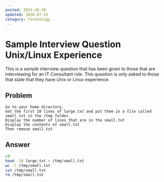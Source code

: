 ```yaml
---
posted: 2015-10-30
updated: 2020-07-15
category: Technology
---
```


# Sample Interview Question Unix/Linux Experience

This is a sample interview question that has been given to those that are interviewing for an IT Consultant role.  This question is only asked to those that state that they have Unix or Linux experience.  

## Problem

```
Go to your home directory. 
Get the first 10 lines of large.txt and put them in a file called small.txt in the /tmp folder. 
Display the number of lines that are in the small.txt 
Display the contents of small.txt
Then remove small.txt
```

## Answer

```bash
cd
head -10 large.txt > /tmp/small.txt
wc -l /tmp/small.txt
cat /tmp/small.txt
rm /tmp/small.txt
```

